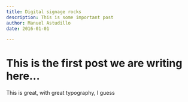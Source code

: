 ```yaml
---
title: Digital signage rocks
description: This is some important post
author: Manuel Astudillo
date: 2016-01-01

---
```


# This is the first post we are writing here...
This is great, with great typography, I guess


